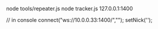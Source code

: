 
node tools/repeater.js
node tracker.js 127.0.0.1:1400


// in console
connect("ws://10.0.0.33:1400/",""); setNick('');